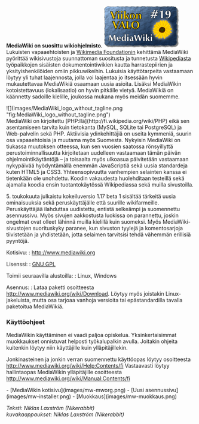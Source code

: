 <!--
Title: Mediawiki
Week: 1x19
Number: 19
Date: 2011/05/08
Pageimage: valo19-Mediawiki.png
Tags: Linux,Windows,CMS,Palvelin,Palvelinohjelma,Sisällönhallinta,Wiki
-->

**MediaWiki on suosittu wikiohjelmisto.**
![](images/valo19-Mediawiki.png "fig:valo19-Mediawiki.png") Lukuisten
vapaaehtoisten ja [Wikimedia Foundationin](http://wikimediafoundation.org/wiki/Home) kehittämä
MediaWiki pyörittää wikisivustoja suunnattoman suositusta ja tunnetusta
[Wikipediasta](http://fi.wikipedia.org/) työpaikkojen sisäisten
dokumentointiwikien kautta harrastepiirien ja yksityishenkilöiden omiin
pikkuwikeihin. Lukuisia käyttötarpeita vastaamaan löytyy yli tuhat
laajennosta, jolla voi laajentaa jo itsessään hyvin mukautettavaa
MediaWikiä osaamaan uusia asioita. Lisäksi MediaWikin kotoistettavuus
(lokalisaatio) on hyvin pitkälle vietyä. MediaWikiä on käännetty
sadoille kielille, joukossa mukana myös meidän suomemme.

<div class="rightimage" markdown="1">
![](images/MediaWiki_logo_without_tagline.png "fig:MediaWiki_logo_without_tagline.png")
</div>
MediaWiki on kirjoitettu [PHP:llä](http://fi.wikipedia.org/wiki/PHP)
eikä sen asentamiseen tarvita kuin tietokanta (MySQL, SQLite tai
PostgreSQL) ja Web-palvelin sekä PHP. Aktiivisia ydinkehittäjiä on
useita kymmeniä, suurin osa vapaaehtoisia ja muutama myös Suomesta.
Nykyisin MediaWiki on tiukassa muutoksen otteessa, kun sen vuosien
saatossa rönsyillyttä perustoiminnallisuutta kirjoitetaan uudelleen
vastaamaan tämän päivän ohjelmointikäytäntöjä – ja toisaalta myös
ulkoasua päivitetään vastaamaan nykypäivää hyödyntämällä enemmän
JavaScriptiä sekä uusia standardeja kuten HTML5 ja CSS3.
Yhteensopivuutta vanhempien selainten kanssa ei tietenkään ole
unohdettu. Koodin vakaudesta huolehditaan testeillä sekä ajamalla koodia
ensin tuotantokäytössä Wikipediassa sekä muilla sivustoilla.

​5. toukokuuta julkaistu kokeiluversio 1.17 beta 1 sisältää tärkeitä
uusia ominaisuuksia sekä peruskäyttäjälle että suurille wikifarmeille.
Peruskäyttäjää ilahduttaa uudistettu, entistä selkeämpi ja suomennettu
asennussivu. Myös sivujen aakkostusta luokissa on parannettu, joskin
ongelmat ovat olleet lähinnä muilla kielillä kuin suomeksi. Myös
MediaWiki-sivustojen suorituskyky paranee, kun sivuston tyylejä ja
komentosarjoja tiivistetään ja yhdistetään, jotta selaimen tarvitsisi
tehdä vähemmän erillisiä pyyntöjä.

Kotisivu:
:    <http://www.mediawiki.org>

Lisenssi:
:    [GNU GPL](GNU_GPL)

Toimii seuraavilla alustoilla:
:    Linux, Windows

Asennus:
:    Lataa paketti osoitteesta <http://www.mediawiki.org/wiki/Download>. Löytyy myös joistakin Linux-jakeluista, mutta osa tarjoaa vanhoja versioita tai epästandardilla tavalla paketoitua MediaWikiä.

### Käyttöohjeet

MediaWikin käyttäminen ei vaadi paljoa opiskelua. Yksinkertaisimmat
muokkaukset onnistuvat helposti työkalupalkin avulla. Joitakin ohjeita
kuitenkin löytyy niin käyttäjille kuin ylläpitäjillekin.

Jonkinasteinen ja jonkin verran suomennettu käyttöopas löytyy
osoitteesta <http://www.mediawiki.org/wiki/Help:Contents/fi> Vastaavasti
löytyy hallintaopas MediaWikin ylläpitäjille osoitteesta
<http://www.mediawiki.org/wiki/Manual:Contents/fi>

<div class="psgallery" markdown="1">
-   [MediaWikin kotisivu](images/mw-mworg.png)‎
-   [Uusi asennussivu](images/mw-installer.png)‎
-   [Muokkaus](images/mw-muokkaus.png)
</div>

*Teksti: Niklas Laxström (Nikerabbit)* <br />
*kuvakaappaukset: Niklas Laxström (Nikerabbit)*
